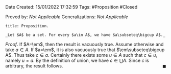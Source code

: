 <br />
<br />

Date Created: 15/01/2022 17:32:59
Tags: #Proposition #Closed

Proved by: _Not Applicable_
Generalizations: _Not Applicable_

``` ad-Proposition
title: Proposition.

_Let $A$ be a set. For every $a\in A$, we have $a\subseteq\bigcup A$._

```

_Proof_. If $A=\em$, then the result is vacuously true. Assume otherwise and take $a\in A$. If $a=\em$, it is also vacuously true that $\em\subseteq\bigcup A$. Thus take $c\in a$. Certainly there exists some $u\in A$ such that $c\in u$, namely $u=a$. By the definition of union, we have $c\in\bigcup A$. Since $c$ is arbitrary, the result follows.<span style="float:right;">$\blacksquare$</span>
